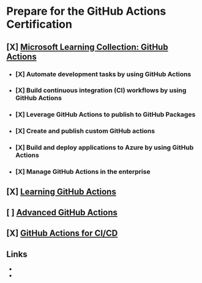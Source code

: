 # Prepare for the GitHub Actions Certification

## [X] [Microsoft Learning Collection: GitHub Actions](https://learn.microsoft.com/en-us/collections/n5p4a5z7keznp5)
  - ### [X] Automate development tasks by using GitHub Actions
  - ### [X] Build continuous integration (CI) workflows by using GitHub Actions
  - ### [X] Leverage GitHub Actions to publish to GitHub Packages
  - ### [X] Create and publish custom GitHub actions
  - ### [X] Build and deploy applications to Azure by using GitHub Actions
  - ### [X] Manage GitHub Actions in the enterprise
## [X] [Learning GitHub Actions](https://www.linkedin.com/learning/learning-github-actions-2)
## [ ] [Advanced GitHub Actions](https://www.linkedin.com/learning/advanced-github-actions)
## [X] [GitHub Actions for CI/CD](https://www.linkedin.com/learning/github-actions-for-ci-cd)

## Links
- []()
- []()
